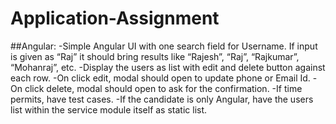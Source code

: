 # Application-Assignment

##Angular:
-Simple Angular UI with one search field for Username. If input is given as “Raj” it should bring results like “Rajesh”, “Raj”, “Rajkumar”, “Mohanraj”, etc.
-Display the users as list with edit and delete button against each row.
-On click edit, modal should open to update phone or Email Id.
-On click delete, modal should open to ask for the confirmation.
-If time permits, have test cases.
-If the candidate is only Angular, have the users list within the service module itself as static list.
